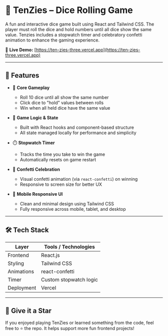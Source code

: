 # 🎲 TenZies – Dice Rolling Game

A fun and interactive dice game built using React and Tailwind CSS. The player must roll the dice and hold numbers until all dice show the same value. Tenzies includes a stopwatch timer and celebratory confetti animation to enhance the gaming experience.

🔗 **Live Demo:** [https://ten-zies-three.vercel.app](https://ten-zies-three.vercel.app)

---

## 🚀 Features

- 🎯 **Core Gameplay**
  - Roll 10 dice until all show the same number
  - Click dice to "hold" values between rolls
  - Win when all held dice have the same value

- 🧠 **Game Logic & State**
  - Built with React hooks and component-based structure
  - All state managed locally for performance and simplicity

- ⏱️ **Stopwatch Timer**
  - Tracks the time you take to win the game
  - Automatically resets on game restart

- 🎉 **Confetti Celebration**
  - Visual confetti animation (via `react-confetti`) on winning
  - Responsive to screen size for better UX

- 📱 **Mobile Responsive UI**
  - Clean and minimal design using Tailwind CSS
  - Fully responsive across mobile, tablet, and desktop

---

## 🛠 Tech Stack

| Layer        | Tools / Technologies           |
|--------------|--------------------------------|
| Frontend     | React.js                       |
| Styling      | Tailwind CSS                   |
| Animations   | react-confetti                 |
| Timer        | Custom stopwatch logic         |
| Deployment   | Vercel                         |

---

## 🌟 Give it a Star

If you enjoyed playing TenZies or learned something from the code, feel free to ⭐ the repo. It helps support more fun frontend projects!


